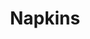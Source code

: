 ---
ee_id_thing: '4162'
site: '1'
type: '2'
inv_num: 2013-176
add_credit:
url: 2013-176-napkins
title: Napkins
year: '2013'
display_year: '2013'
medium: Inkjet on canvas
dims: 55in x 55in
pitch: Dirty napkin (watermarked)
ps:
live_url:
youtube:
https://github.com/coryarcangel/alu:
imgs: napkins-2013-176-full-database-Lisson.jpg
subheading:
download:
commission:
related:
layout: things-i-made
---
